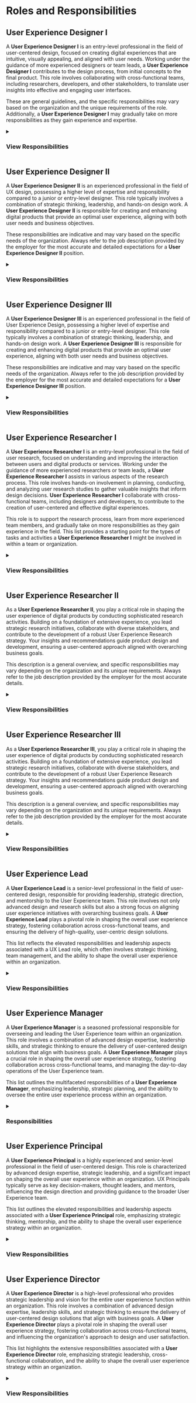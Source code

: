 # Roles and Responsibilities

## User Experience Designer I

A **User Experience Designer I** is an entry-level professional in the field of user-centered design, focused on creating digital experiences that are intuitive, visually appealing, and aligned with user needs. Working under the guidance of more experienced designers or team leads, a **User Experience Designer I** contributes to the design process, from initial concepts to the final product. This role involves collaborating with cross-functional teams, including researchers, developers, and other stakeholders, to translate user insights into effective and engaging user interfaces.

These are general guidelines, and the specific responsibilities may vary based on the organization and the unique requirements of the role. Additionally, a **User Experience Designer I** may gradually take on more responsibilities as they gain experience and expertise.

<details>

<summary><h3>View Responsibilities</h3></summary>

**User Research**
- [ ] Conduct user interviews, surveys, and usability testing to gather insights.
- [ ] Analyze and interpret user feedback to inform design decisions.

**Information Architecture**
- [ ] Develop site maps, user flows, and wireframes to define the structure and organization of digital products.
- [ ] Ensure information is presented in a clear and intuitive manner.

**Interaction Design**
- [ ] Create interactive prototypes to demonstrate and test design concepts.
- [ ] Define and design user interactions and workflows.

**Visual Design**
- [ ] Develop visual design elements such as color schemes, typography, and iconography.
- [ ] Ensure consistency in visual elements across the product.

**Collaboration**
- [ ] Work closely with cross-functional teams, including product managers, developers, and other designers.
- [ ] Participate in design reviews and provide constructive feedback.

**Usability Testing**
- [ ] Plan and conduct usability testing sessions to evaluate design effectiveness.
- [ ] Iterate on designs based on usability testing feedback.

**Accessibility**
- [ ] Ensure designs comply with accessibility standards and principles.
- [ ] Advocate for inclusive design practices.

**Prototyping**
- [ ] Develop interactive prototypes using tools such as Sketch, Figma, or Adobe XD.
- [ ] Iterate on prototypes based on feedback and testing results.

**User Persona Development**
- [ ] Create user personas to represent the target audience and guide design decisions.
- [ ] Consider user needs and goals throughout the design process.

**Documentation**
- [ ] Prepare and maintain design documentation, including design specifications and guidelines.
- [ ] Communicate design decisions and rationale effectively.

**Stay Updated on Industry Trends**
- [ ] Stay informed about the latest UX design trends, tools, and methodologies.
- [ ] Continuously improve skills and apply new knowledge to projects.

**Problem Solving**
- [ ] Identify design challenges and propose creative solutions.
- [ ] Work collaboratively to find optimal solutions to design problems.
</details>


## User Experience Designer II

A **User Experience Designer II** is an experienced professional in the field of UX design, possessing a higher level of expertise and responsibility compared to a junior or entry-level designer. This role typically involves a combination of strategic thinking, leadership, and hands-on design work. A **User Experience Designer II** is responsible for creating and enhancing digital products that provide an optimal user experience, aligning with both user needs and business objectives.

These responsibilities are indicative and may vary based on the specific needs of the organization. Always refer to the job description provided by the employer for the most accurate and detailed expectations for a **User Experience Designer II** position.

<details>

<summary><h3>View Responsibilities</h3></summary>

**User Research and Analysis**
- [ ] Lead and conduct user research activities, including interviews, surveys, and usability testing.
- [ ] Analyze and synthesize research findings to inform design decisions.

**Information Architecture and Interaction Design**
- [ ] Develop complex information architecture, user flows, and wireframes for digital products.
- [ ] Design and refine user interactions and workflows based on user feedback and usability testing.

**Visual Design Leadership**
- [ ] Lead the development of visual design elements, including color schemes, typography, and iconography.
- [ ] Ensure a cohesive and visually appealing design language across the product.

**Prototyping and High-Fidelity Mockups**
- [ ] Create interactive prototypes and high-fidelity mockups to demonstrate design concepts.
- [ ] Collaborate with development teams to ensure the feasibility of design implementations.

**Design System Contribution**
- [ ] Contribute to the development and maintenance of a design system.
- [ ] Ensure consistency and scalability of design elements across the product.

**Collaboration and Cross-Functional Communication**
- [ ] Collaborate effectively with cross-functional teams, including product managers, developers, and other designers.
- [ ] Communicate design decisions and rationale to stakeholders.

**Usability Testing and Iteration**
- [ ] Plan and lead usability testing sessions to evaluate designs.
- [ ] Iterate on designs based on user feedback and testing results.

**Accessibility and Inclusive Design**
- [ ] Ensure designs comply with accessibility standards and advocate for inclusive design practices.
- [ ] Educate team members on the importance of accessibility in design.

**User Persona Refinement**
- [ ] Refine and update user personas based on ongoing research and feedback.
- [ ] Use personas to guide design decisions and ensure a user-centered approach.

**Design Leadership**
- [ ] Provide design leadership within the team, mentoring junior designers and collaborating with other design leaders.
- [ ] Contribute to the development of design processes and methodologies.

**Strategic Design Thinking**
- [ ] Apply strategic design thinking to align design decisions with overall product and business goals.
- [ ] Participate in discussions about the long-term vision for the product.

**Continuous Learning and Professional Development**
- [ ] Stay updated on the latest trends, tools, and methodologies in UX design.
- [ ] Proactively seek opportunities for professional development and skill enhancement.

</details>


## User Experience Designer III

A **User Experience Designer III** is an experienced professional in the field of User Experience Design, possessing a higher level of expertise and responsibility compared to a junior or entry-level designer. This role typically involves a combination of strategic thinking, leadership, and hands-on design work. A **User Experience Designer III** is responsible for creating and enhancing digital products that provide an optimal user experience, aligning with both user needs and business objectives.

These responsibilities are indicative and may vary based on the specific needs of the organization. Always refer to the job description provided by the employer for the most accurate and detailed expectations for a **User Experience Designer III** position.

<details>

<summary><h3>View Responsibilities</h3></summary>

**User Research and Analysis**
- [ ] Lead and conduct user research activities, including interviews, surveys, and usability testing.
- [ ] Analyze and synthesize research findings to inform design decisions.

**Information Architecture and Interaction Design**
- [ ] Develop complex information architecture, user flows, and wireframes for digital products.
- [ ] Design and refine user interactions and workflows based on user feedback and usability testing.

**Visual Design Leadership**
- [ ] Lead the development of visual design elements, including color schemes, typography, and iconography.
- [ ] Ensure a cohesive and visually appealing design language across the product.

**Prototyping and High-Fidelity Mockups**
- [ ] Create interactive prototypes and high-fidelity mockups to demonstrate design concepts.
- [ ] Collaborate with development teams to ensure the feasibility of design implementations.

**Design System Contribution**
- [ ] Contribute to the development and maintenance of a design system.
- [ ] Ensure consistency and scalability of design elements across the product.

**Collaboration and Cross-Functional Communication**
- [ ] Collaborate effectively with cross-functional teams, including product managers, developers, and other designers.
- [ ] Communicate design decisions and rationale to stakeholders.

**Usability Testing and Iteration**
- [ ] Plan and lead usability testing sessions to evaluate designs.
- [ ] Iterate on designs based on user feedback and testing results.

**Accessibility and Inclusive Design**
- [ ] Ensure designs comply with accessibility standards and advocate for inclusive design practices.
- [ ] Educate team members on the importance of accessibility in design.

**User Persona Refinement**
- [ ] Refine and update user personas based on ongoing research and feedback.
- [ ] Use personas to guide design decisions and ensure a user-centered approach.

**Design Leadership**
- [ ] Provide design leadership within the team, mentoring junior designers and collaborating with other design leaders.
- [ ] Contribute to the development of design processes and methodologies.

**Strategic Design Thinking**
- [ ] Apply strategic design thinking to align design decisions with overall product and business goals.
- [ ] Participate in discussions about the long-term vision for the product.

**Continuous Learning and Professional Development**
- [ ] Stay updated on the latest trends, tools, and methodologies in UX design.
- [ ] Proactively seek opportunities for professional development and skill enhancement.

</details>


## User Experience Researcher I

A **User Experience Researcher I** is an entry-level professional in the field of user research, focused on understanding and improving the interaction between users and digital products or services. Working under the guidance of more experienced researchers or team leads, a **User Experience Researcher I** assists in various aspects of the research process. This role involves hands-on involvement in planning, conducting, and analyzing user research studies to gather valuable insights that inform design decisions. **User Experience Researcher I** collaborate with cross-functional teams, including designers and developers, to contribute to the creation of user-centered and effective digital experiences.


This role is to support the research process, learn from more experienced team members, and gradually take on more responsibilities as they gain experience in the field. This list provides a starting point for the types of tasks and activities a **User Experience Researcher I** might be involved in within a team or organization.

<details>
<summary><h3>View Responsibilities</h3></summary>

**User Research Planning**
- [ ] Assist in planning and conducting user research activities to gather insights.
- [ ] Collaborate with cross-functional teams to understand research objectives.

**User Interviews**
- [ ] Conduct one-on-one interviews with users to understand their needs, behaviors, and motivations.
- [ ] Document and analyze qualitative data gathered from interviews.

**Surveys and Questionnaires**
- [ ] Design and implement surveys and questionnaires to collect quantitative data.
- [ ] Analyze survey results to identify patterns and trends.

**Usability Testing**
- [ ] Plan and conduct usability testing sessions to evaluate product designs.
- [ ] Work with designers and developers to iterate on designs based on testing results.

**Contextual Inquiry**
- [ ] Conduct contextual inquiries to observe users in their natural environment.
- [ ] Gather insights into how users interact with products in real-life scenarios.

**Data Analysis**
- [ ] Analyze both qualitative and quantitative data to draw meaningful conclusions.
- [ ] Summarize research findings and present insights to the team.

**Persona Development**
- [ ] Create and maintain user personas based on research findings.
- [ ] Share personas with the team to guide design and development decisions.

**Competitive Analysis**
- [ ] Conduct competitive analysis to understand industry trends and best practices.
- [ ] Provide insights on how competitors approach user experience.

**Collaboration**
- [ ] Work closely with designers, product managers, and other team members to integrate research findings into the design process.
- [ ] Collaborate on setting research goals and priorities.

**Accessibility Research**
- [ ] Ensure that research includes considerations for accessibility and inclusivity.
- [ ] Advocate for designing products that are accessible to users with diverse needs.

**Documentation**
- [ ] Prepare and maintain detailed research documentation, including research plans, reports, and presentations.
- [ ] Communicate research findings to both technical and non-technical team members.

**Stay Updated on Research Methods**
- [ ] Stay informed about the latest UX research methods, tools, and trends.
- [ ] Continuously improve research skills and apply new knowledge to projects.

</details>

## User Experience Researcher II

As a **User Experience Researcher II**, you play a critical role in shaping the user experience of digital products by conducting sophisticated research activities. Building on a foundation of extensive experience, you lead strategic research initiatives, collaborate with diverse stakeholders, and contribute to the development of a robust User Experience Research strategy. Your insights and recommendations guide product design and development, ensuring a user-centered approach aligned with overarching business goals.

This description is a general overview, and specific responsibilities may vary depending on the organization and its unique requirements. Always refer to the job description provided by the employer for the most accurate details.

<details>

<summary><h3>View Responsibilities</h3></summary>

**Strategic Research Planning**
- [ ] Lead the planning and execution of strategic user research initiatives.
- [ ] Collaborate with stakeholders to define research goals and objectives.

**Advanced User Interviews and Moderation**
- [ ] Conduct in-depth one-on-one interviews with users to uncover nuanced insights.
- [ ] Moderate and facilitate focus groups or other advanced research methodologies.

**Advanced Usability Testing**
- [ ] Plan and lead advanced usability testing sessions, incorporating sophisticated methodologies and metrics.
- [ ] Work closely with design and development teams to implement testing feedback.

**Ethnographic Research**
- [ ] Conduct ethnographic research to observe and understand user behaviors in real-world contexts.
- [ ] Synthesize findings to inform product design and strategy.

**Longitudinal Studies**
- [ ] Plan and execute longitudinal studies to track user behavior over an extended period.
- [ ] Analyze trends and changes in user needs and attitudes.

**Cross-Functional Collaboration**
- [ ] Collaborate with cross-functional teams, including designers, developers, product managers, and other researchers.
- [ ] Communicate research findings effectively to diverse stakeholders.

**Research Strategy Development**
- [ ] Contribute to the development of a long-term UX research strategy for the organization.
- [ ] Align research efforts with overall product and business goals.

**Accessibility Research**
- [ ] Lead efforts to ensure that products are designed with accessibility in mind.
- [ ] Advocate for inclusive design practices within the organization.

**Research Process Optimization**
- [ ] Optimize and refine the UX research process, implementing best practices and methodologies.
- [ ] Contribute to the development of standardized research protocols.

**Mentorship and Leadership**
- [ ] Provide mentorship and guidance to junior researchers.
- [ ] Demonstrate leadership in the UX research team, contributing to team growth and development.

**Expertise in Research Tools and Technologies**
- [ ] Stay up-to-date with the latest research tools and technologies.
- [ ] Provide recommendations on tool adoption and usage to enhance research capabilities.

**Thought Leadership**
- [ ] Contribute to thought leadership in the UX research field through articles, presentations, or participation in conferences.
</details>


## User Experience Researcher III

As a **User Experience Researcher III**, you play a critical role in shaping the user experience of digital products by conducting sophisticated research activities. Building on a foundation of extensive experience, you lead strategic research initiatives, collaborate with diverse stakeholders, and contribute to the development of a robust User Experience Research strategy. Your insights and recommendations guide product design and development, ensuring a user-centered approach aligned with overarching business goals.

This description is a general overview, and specific responsibilities may vary depending on the organization and its unique requirements. Always refer to the job description provided by the employer for the most accurate details.

<details>

<summary><h3>View Responsibilities</h3></summary>

**Strategic Research Planning**
- [ ] Lead the planning and execution of strategic user research initiatives.
- [ ] Collaborate with stakeholders to define research goals and objectives.

**Advanced User Interviews and Moderation**
- [ ] Conduct in-depth one-on-one interviews with users to uncover nuanced insights.
- [ ] Moderate and facilitate focus groups or other advanced research methodologies.

**Advanced Usability Testing**
- [ ] Plan and lead advanced usability testing sessions, incorporating sophisticated methodologies and metrics.
- [ ] Work closely with design and development teams to implement testing feedback.

**Ethnographic Research**
- [ ] Conduct ethnographic research to observe and understand user behaviors in real-world contexts.
- [ ] Synthesize findings to inform product design and strategy.

**Longitudinal Studies**
- [ ] Plan and execute longitudinal studies to track user behavior over an extended period.
- [ ] Analyze trends and changes in user needs and attitudes.

**Cross-Functional Collaboration**
- [ ] Collaborate with cross-functional teams, including designers, developers, product managers, and other researchers.
- [ ] Communicate research findings effectively to diverse stakeholders.

**Research Strategy Development**
- [ ] Contribute to the development of a long-term UX research strategy for the organization.
- [ ] Align research efforts with overall product and business goals.

**Accessibility Research**
- [ ] Lead efforts to ensure that products are designed with accessibility in mind.
- [ ] Advocate for inclusive design practices within the organization.

**Research Process Optimization**
- [ ] Optimize and refine the UX research process, implementing best practices and methodologies.
- [ ] Contribute to the development of standardized research protocols.

**Mentorship and Leadership**
- [ ] Provide mentorship and guidance to junior researchers.
- [ ] Demonstrate leadership in the UX research team, contributing to team growth and development.

**Expertise in Research Tools and Technologies**
- [ ] Stay up-to-date with the latest research tools and technologies.
- [ ] Provide recommendations on tool adoption and usage to enhance research capabilities.

**Thought Leadership**
- [ ] Contribute to thought leadership in the UX research field through articles, presentations, or participation in conferences.
</details>


## User Experience Lead

A **User Experience Lead** is a senior-level professional in the field of user-centered design, responsible for providing leadership, strategic direction, and mentorship to the User Experience team. This role involves not only advanced design and research skills but also a strong focus on aligning user experience initiatives with overarching business goals. A **User Experience Lead** plays a pivotal role in shaping the overall user experience strategy, fostering collaboration across cross-functional teams, and ensuring the delivery of high-quality, user-centric design solutions.

This list reflects the elevated responsibilities and leadership aspects associated with a UX Lead role, which often involves strategic thinking, team management, and the ability to shape the overall user experience within an organization.

<details>
<summary><h3>View Responsibilities</h3></summary>

**Leadership and Team Management**
- [ ] Provide leadership and direction to the UX team, ensuring cohesion and collaboration.
- [ ] Mentor and guide team members, fostering professional growth and development.

**Strategic Design Thinking**
- [ ] Contribute to the development and execution of the overall UX strategy for products and services.
- [ ] Align design decisions with overarching business goals and user needs.

**Project and Program Leadership**
- [ ] Lead the design process for large-scale projects or programs, overseeing multiple aspects of UX design.

**Cross-Functional Collaboration**
- [ ] Collaborate closely with product managers, developers, and other stakeholders to integrate user-centered design principles into the overall product development process.
- [ ] Ensure alignment between design, development, and business objectives.

**User Research Leadership**
- [ ] Lead and oversee advanced user research activities, ensuring comprehensive insights into user behavior, preferences, and needs.
- [ ] Drive the development of user personas and journey maps.

**Information Architecture Mastery**
- [ ] Lead the development of sophisticated information architecture strategies, ensuring optimal content organization and navigation.

**Advanced Wireframing and Prototyping**
- [ ] Drive the creation of high-fidelity wireframes and interactive prototypes to communicate complex design concepts effectively.

**Visual Design Leadership**
- [ ] Lead the creation of visually appealing and consistent interfaces, setting and maintaining high design standards.

**Usability Testing Strategy**
- [ ] Develop and execute advanced usability testing strategies, incorporating remote testing, A/B testing, and other methodologies.
- [ ] Analyze and interpret user feedback to drive iterative design improvements.

**Design System Ownership**
- [ ] Own and contribute to the development and evolution of the organization's design system, ensuring consistency across products.

**Advocacy for Accessibility and Inclusivity**
- [ ] Advocate for and ensure the implementation of advanced accessibility standards in design to cater to diverse user needs.

**Client and Stakeholder Communication**
- [ ] Effectively communicate design strategies, decisions, and project progress to clients and stakeholders.
- [ ] Present design concepts and rationales in a compelling manner to gain support and alignment.

**Innovation and Emerging Technologies**
- [ ] Stay at the forefront of design trends and emerging technologies, introducing innovative concepts into design solutions.

**Continuous Learning and Professional Development**
- [ ] Proactively seek opportunities for professional development and contribute to the growth of the UX community within and beyond the organization.

**User-Centered Design Advocacy**
- [ ] Act as a strong advocate for user-centered design principles, ensuring they are embedded in the organization's culture.

**Executive Level Communication**
- [ ] Communicate with executive leadership, providing insights into the value and impact of user experience on business objectives.

**Strategic Partnerships**
- [ ] Build strategic partnerships with external organizations, agencies, or design communities to stay informed and enhance collaboration.

**Budget and Resource Management**
- [ ] Manage UX project budgets and allocate resources effectively to meet project goals.

**Quality Assurance**
- [ ] Oversee and ensure the quality of UX deliverables, ensuring they meet high standards of usability and design excellence.

**Thought Leadership**
- [ ] Contribute to thought leadership within the UX field, sharing insights through articles, presentations, or participation in industry events.
</details>

## User Experience Manager

A **User Experience Manager** is a seasoned professional responsible for overseeing and leading the User Experience team within an organization. This role involves a combination of advanced design expertise, leadership skills, and strategic thinking to ensure the delivery of user-centered design solutions that align with business goals. A **User Experience Manager** plays a crucial role in shaping the overall user experience strategy, fostering collaboration across cross-functional teams, and managing the day-to-day operations of the User Experience team.

This list outlines the multifaceted responsibilities of a **User Experience Manager**, emphasizing leadership, strategic planning, and the ability to oversee the entire user experience process within an organization.

<details>
<summary><h3>Responsibilities</h3></summary>

**Team Leadership**
- [ ] Lead and manage the UX team, providing guidance, mentorship, and support to team members.
- [ ] Foster a collaborative and innovative team culture.

**Strategic Design Thinking**
- [ ] Develop and execute the overall UX strategy, aligning design decisions with business goals and user needs.
- [ ] Contribute to the long-term vision for user experience within the organization.

**Project and Program Oversight**
- [ ] Oversee the design process for multiple projects or programs, ensuring cohesion and alignment with strategic objectives.
- [ ] Provide leadership in setting project priorities and goals.

**Cross-Functional Collaboration**
- [ ] Collaborate closely with product managers, developers, and other stakeholders to integrate user-centered design principles into the overall product development process.
- [ ] Ensure alignment between design, development, and business objectives.

**Resource Planning and Allocation**
- [ ] Manage the allocation of resources within the UX team to meet project goals and timelines.
- [ ] Assess staffing needs and recruit or hire additional team members as necessary.

**Budget Management**
- [ ] Manage the UX project budgets effectively, ensuring efficient use of resources and adherence to financial constraints.

**Quality Assurance**
- [ ] Oversee the quality of UX deliverables, ensuring they meet high standards of usability and design excellence.
- [ ] Conduct regular reviews and provide constructive feedback to team members.

**Strategic Partnerships**
- [ ] Build and maintain strategic partnerships with internal and external stakeholders, including clients, executives, and cross-functional teams.

**User Research Leadership**
- [ ] Provide strategic direction for user research activities, ensuring comprehensive insights into user behavior, preferences, and needs.
- [ ] Drive the development of user personas and journey maps.

**Information Architecture and Design System Oversight**
- [ ] Oversee the development and maintenance of information architecture strategies and design systems to ensure consistency across products.

**Accessibility Advocacy**
- [ ] Advocate for and ensure the implementation of accessibility standards in design to cater to diverse user needs.

**Client and Stakeholder Communication**
- [ ] Effectively communicate UX strategies, decisions, and project progress to clients and stakeholders.
- [ ] Present design concepts and rationales in a compelling manner to gain support and alignment.

**Talent Development**
- [ ] Identify training and development opportunities for team members.
- [ ] Foster a culture of continuous learning and professional growth within the UX team.

**Executive Level Communication**
- [ ] Communicate with executive leadership, providing insights into the value and impact of user experience on business objectives.

**Continuous Learning and Industry Trends**
- [ ] Stay informed about industry trends, emerging technologies, and design best practices.
- [ ] Contribute to thought leadership within the UX field through articles, presentations, or participation in industry events.

**Metrics and KPIs**
- [ ] Define and track key performance indicators (KPIs) to measure the success of UX initiatives.
- [ ] Use data and analytics to inform decision-making and iterate on design strategies.

**Problem-Solving and Conflict Resolution**
- [ ] Address challenges and conflicts within the team, fostering a positive and collaborative work environment.
- [ ] Use problem-solving skills to navigate complex design and team management issues.

</details>

## User Experience Principal

A **User Experience Principal** is a highly experienced and senior-level professional in the field of user-centered design. This role is characterized by advanced design expertise, strategic leadership, and a significant impact on shaping the overall user experience within an organization. UX Principals typically serve as key decision-makers, thought leaders, and mentors, influencing the design direction and providing guidance to the broader User Experience team.

This list outlines the elevated responsibilities and leadership aspects associated with a **User Experience Principal** role, emphasizing strategic thinking, mentorship, and the ability to shape the overall user experience strategy within an organization.

<details>

<summary><h3>View Responsibilities</h3></summary>

**Strategic Design Leadership**
- [ ] Provide strategic direction for the overall UX strategy, aligning design decisions with business goals and user needs.
- [ ] Contribute to the long-term vision for user experience across products and services.

**Thought Leadership**
- [ ] Act as a thought leader in the field of UX design, staying abreast of industry trends, emerging technologies, and best practices.
- [ ] Share insights through articles, presentations, or participation in industry events.

**Mentorship and Talent Development**
- [ ] Mentor and guide junior and mid-level UX professionals, fostering their professional growth.
- [ ] Contribute to the overall talent development and succession planning within the UX team.

**Cross-Functional Collaboration**
- [ ] Collaborate closely with executive leadership, product managers, developers, and other stakeholders to integrate user-centered design principles into the organization's overall strategy.
- [ ] Ensure alignment between design, development, and business objectives.

**Project and Program Leadership**
- [ ] Provide leadership for large-scale projects or programs, overseeing multiple aspects of UX design.
- [ ] Set project priorities, goals, and ensure the delivery of high-quality design solutions.

**Innovative Design Solutions**
- [ ] Drive the creation of innovative and cutting-edge design solutions, pushing the boundaries of user experience design.
- [ ] Introduce new design concepts and methodologies to elevate the quality of design deliverables.

**User Research Leadership**
- [ ] Provide strategic direction for user research activities, ensuring comprehensive insights into user behavior, preferences, and needs.
- [ ] Drive the development of advanced user personas, journey maps, and research methodologies.

**Information Architecture and Design System Leadership**
- [ ] Oversee the development and maintenance of advanced information architecture strategies and design systems to ensure consistency across products.

**Client and Stakeholder Interaction**
- [ ] Engage with clients and stakeholders at a strategic level, providing insights into the value and impact of user experience on business objectives.
- [ ] Present UX strategies and outcomes to executive stakeholders.

**Metrics and KPIs**
- [ ] Define and track key performance indicators (KPIs) to measure the success of UX initiatives.
- [ ] Use data and analytics to inform decision-making and iterate on design strategies.

**Quality Assurance**
- [ ] Oversee the quality of UX deliverables, ensuring they meet high standards of usability and design excellence.
- [ ] Conduct regular reviews and provide strategic feedback to the UX team.

**Budget Oversight**
- [ ] Manage the UX project budgets effectively, ensuring efficient use of resources and adherence to financial constraints.

**Accessibility Advocacy**
- [ ] Advocate for and ensure the implementation of advanced accessibility standards in design to cater to diverse user needs.

**Continuous Learning and Industry Trends**
- [ ] Stay informed about industry trends, emerging technologies, and design best practices.
- [ ] Contribute to thought leadership within the UX field through articles, presentations, or participation in industry events.

**Problem-Solving and Conflict Resolution**
- [ ] Address complex challenges and conflicts within the team or projects, using advanced problem-solving skills.
- [ ] Foster a positive and collaborative work environment.

</details>

## User Experience Director

A **User Experience Director** is a high-level professional who provides strategic leadership and vision for the entire user experience function within an organization. This role involves a combination of advanced design expertise, leadership skills, and strategic thinking to ensure the delivery of user-centered design solutions that align with business goals. A **User Experience Director** plays a pivotal role in shaping the overall user experience strategy, fostering collaboration across cross-functional teams, and influencing the organization's approach to design and user satisfaction.

This list highlights the extensive responsibilities associated with a **User Experience Director** role, emphasizing strategic leadership, cross-functional collaboration, and the ability to shape the overall user experience strategy within an organization.

<details>

<summary><h3>View Responsibilities</h3></summary>

**Leadership and Vision**
Provide visionary leadership for the UX team, setting strategic goals and defining the overall direction of user experience initiatives.

**Team Management**
- [ ] Lead and manage a team of UX professionals, providing guidance, mentorship, and support.
- [ ] Foster a culture of collaboration, innovation, and continuous improvement within the team.

**Strategic Design Thinking**
- [ ] Develop and execute a comprehensive UX strategy aligned with organizational goals and user needs.
- [ ] Contribute to the long-term vision for user experience across products and services.

**Cross-Functional Collaboration**
- [ ] Collaborate with executive leadership, product managers, developers, and other stakeholders to integrate user-centered design principles into the organization's overall strategy.
- [ ] Ensure alignment between design, development, and business objectives.

**Resource Planning and Allocation**
- [ ] Manage the allocation of resources within the UX team to meet project goals and timelines.
- [ ] Assess staffing needs and recruit or hire additional team members as necessary.

**Budget Oversight**
- [ ] Manage the UX project budgets effectively, ensuring efficient use of resources and adherence to financial constraints.

**Quality Assurance**
- [ ] Oversee the quality of UX deliverables, ensuring they meet high standards of usability and design excellence.
- [ ] Conduct regular reviews and provide strategic feedback to team members.

**Strategic Partnerships**
- [ ] Build and maintain strategic partnerships with internal and external stakeholders, including clients, executives, and cross-functional teams.

**User Research Leadership**
- [ ] Provide strategic direction for user research activities, ensuring comprehensive insights into user behavior, preferences, and needs.
- [ ] Drive the development of user personas and journey maps.

**Information Architecture and Design System Oversight**
- [ ] Oversee the development and maintenance of information architecture strategies and design systems to ensure consistency across products.

**Accessibility Advocacy**
- [ ] Advocate for and ensure the implementation of accessibility standards in design to cater to diverse user needs.

**Client and Stakeholder Communication**
- [ ] Effectively communicate UX strategies, decisions, and project progress to clients and stakeholders.
- [ ] Present design concepts and rationales in a compelling manner to gain support and alignment.

**Talent Development and Recruitment**
- [ ] Identify training and development opportunities for team members.
- [ ] Recruit and hire top talent to build a high-performing UX team.

**Executive Level Communication**
- [ ] Communicate with executive leadership, providing insights into the value and impact of user experience on business objectives.
- [ ] Present UX strategies and outcomes to executive stakeholders.

**Continuous Learning and Industry Trends**
- [ ] Stay informed about industry trends, emerging technologies, and design best practices.
- [ ] Contribute to thought leadership within the UX field through articles, presentations, or participation in industry events.

**Metrics and KPIs**
- [ ] Define and track key performance indicators (KPIs) to measure the success of UX initiatives.
- [ ] Use data and analytics to inform decision-making and iterate on design strategies.

**Problem-Solving and Conflict Resolution**
- [ ] Address challenges and conflicts within the team, fostering a positive and collaborative work environment.
- [ ] Use problem-solving skills to navigate complex design and team management issues.

**Organizational Impact**
- [ ] Influence and drive the integration of user experience principles at the organizational level.
- [ ] Advocate for a user-centric culture within the entire company.

</details>




